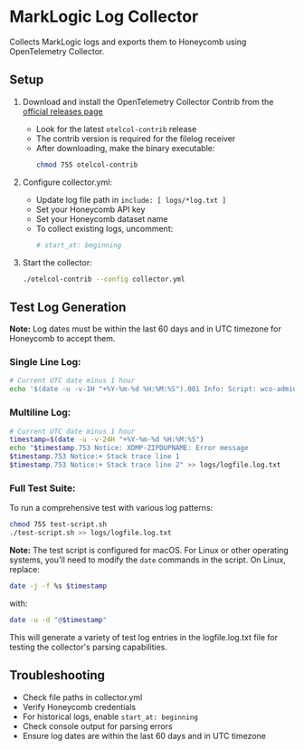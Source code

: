 # MarkLogic Log Collector

Collects MarkLogic logs and exports them to Honeycomb using OpenTelemetry Collector.

## Setup

1. Download and install the OpenTelemetry Collector Contrib from the [official releases page](https://github.com/open-telemetry/opentelemetry-collector-releases/releases)

   - Look for the latest `otelcol-contrib` release
   - The contrib version is required for the filelog receiver
   - After downloading, make the binary executable:
     ```bash
     chmod 755 otelcol-contrib
     ```

2. Configure collector.yml:

   - Update log file path in `include: [ logs/*log.txt ]`
   - Set your Honeycomb API key
   - Set your Honeycomb dataset name
   - To collect existing logs, uncomment:
     ```yaml
     # start_at: beginning
     ```

3. Start the collector:
   ```bash
   ./otelcol-contrib --config collector.yml
   ```

## Test Log Generation

**Note:** Log dates must be within the last 60 days and in UTC timezone for Honeycomb to accept them.

### Single Line Log:

```bash
# Current UTC date minus 1 hour
echo '$(date -u -v-1H "+%Y-%m-%d %H:%M:%S").001 Info: Script: wco-admin cleanup-expired-sessions' >> logs/logfile.log.txt
```

### Multiline Log:

```bash
# Current UTC date minus 1 hour
timestamp=$(date -u -v-24H "+%Y-%m-%d %H:%M:%S")
echo "$timestamp.753 Notice: XDMP-ZIPDUPNAME: Error message
$timestamp.753 Notice:+ Stack trace line 1
$timestamp.753 Notice:+ Stack trace line 2" >> logs/logfile.log.txt
```

### Full Test Suite:

To run a comprehensive test with various log patterns:

```bash
chmod 755 test-script.sh
./test-script.sh >> logs/logfile.log.txt
```

**Note:** The test script is configured for macOS. For Linux or other operating systems, you'll need to modify the `date` commands in the script. On Linux, replace:

```bash
date -j -f %s $timestamp
```

with:

```bash
date -u -d "@$timestamp"
```

This will generate a variety of test log entries in the logfile.log.txt file for testing the collector's parsing capabilities.

## Troubleshooting

- Check file paths in collector.yml
- Verify Honeycomb credentials
- For historical logs, enable `start_at: beginning`
- Check console output for parsing errors
- Ensure log dates are within the last 60 days and in UTC timezone
